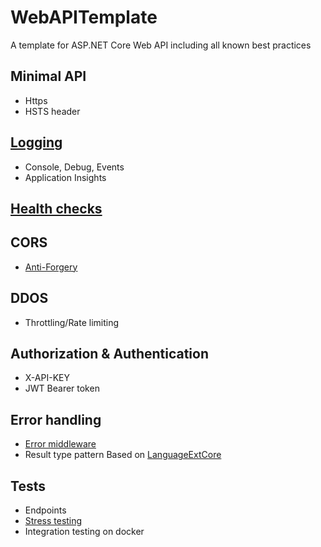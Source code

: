 # WebAPITemplate
A template for ASP.NET Core Web API including all known best practices

## Minimal API
 - Https
 - HSTS header

## [Logging](https://learn.microsoft.com/en-us/aspnet/core/fundamentals/logging/?view=aspnetcore-8.0)
- Console, Debug, Events
- Application Insights

## [Health checks](https://learn.microsoft.com/en-us/aspnet/core/host-and-deploy/health-checks?view=aspnetcore-8.0)

## CORS
- [Anti-Forgery](https://learn.microsoft.com/en-us/aspnet/core/security/anti-request-forgery?view=aspnetcore-8.0#afwma)

## DDOS
 - Throttling/Rate limiting

## Authorization & Authentication
 - X-API-KEY
 - JWT Bearer token
 
## Error handling
- [Error middleware](https://learn.microsoft.com/en-us/aspnet/core/fundamentals/error-handling?view=aspnetcore-8.0)
- Result type pattern
  Based on [LanguageExtCore](https://github.com/louthy/language-ext/blob/main/LanguageExt.Core/Common/Result/Result.cs)

## Tests
- Endpoints
- [Stress testing](https://learn.microsoft.com/en-us/aspnet/core/test/load-tests?view=aspnetcore-8.0)
- Integration testing on docker